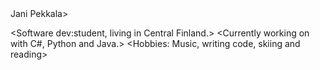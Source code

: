 <Class>
Jani Pekkala>

<Software dev:student, living in Central Finland.>
<Currently working on with C#, Python and Java.>
<Hobbies: Music, writing code, skiing and reading>
</Class> 

<!---
Jaspak1778/Jaspak1778 is a ✨ special ✨ repository because its `README.md` (this file) appears on your GitHub profile.
You can click the Preview link to take a look at your changes.
--->
